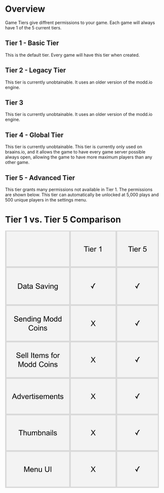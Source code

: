 # Overview

Game Tiers give diffrent permissions to your game. Each game will always have 1 of the 5 current tiers.

## Tier 1 - Basic Tier

This is the default tier. Every game will have this tier when created.

## Tier 2 - Legacy Tier

This tier is currently unobtainable. It uses an older version of the modd.io engine.

## Tier 3

This tier is currently unobtainable. It uses an older version of the modd.io engine.

## Tier 4 - Global Tier

This tier is currently unobtainable. This tier is currently only used on braains.io, and it allows the game to have every game server possible always open, allowing the game to have more maximum players than any other game.

## Tier 5 - Advanced Tier

This tier grants many permissions not available in Tier 1. The permissions are shown below. This tier can automatically be unlocked at 5,000 plays and 500 unique players in the settings menu.

# Tier 1 vs. Tier 5 Comparison

![T1 vs T5 Comparison Table](/img/T1vsT5.png)

